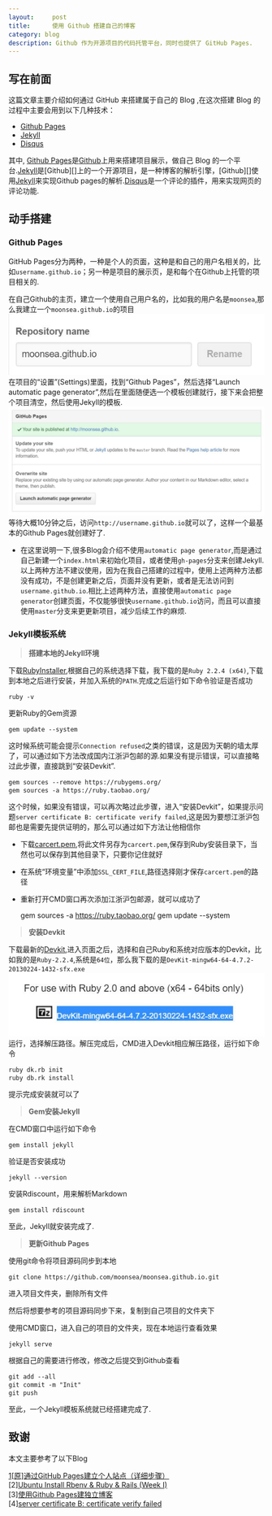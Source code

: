 ```yaml
---
layout:     post
title:      使用 Github 搭建自己的博客
category: blog
description: Github 作为开源项目的代码托管平台，同时也提供了 GitHub Pages.
---
```


## 写在前面
 
这篇文章主要介绍如何通过 GitHub 来搭建属于自己的 Blog ,在这次搭建 Blog 的过程中主要会用到以下几种技术：

* [Github Pages][]
* [Jekyll][]
* [Disqus][]

其中, [Github Pages][]是[Github](https://github.com)上用来搭建项目展示，做自己 Blog 的一个平台.[Jekyll][]是[Github][]上的一个开源项目，是一种博客的解析引擎，[Github][]使用[Jekyll][]来实现Github pages的解析.[Disqus][]是一个评论的插件，用来实现网页的评论功能.

## 动手搭建

### Github Pages

GitHub Pages分为两种，一种是个人的页面，这种是和自己的用户名相关的，比如`username.github.io`；另一种是项目的展示页，是和每个在Github上托管的项目相关的.

在自己Github的主页，建立一个使用自己用户名的，比如我的用户名是`moonsea`,那么我建立一个`moonsea.github.io`的项目
![Create-Reposity](/images/githubpages/16-04-02-1-create-resposity.JPG)
在项目的“设置”(Settings)里面，找到“Github Pages”，然后选择“Launch automatic page generator”,然后在里面随便选一个模板创建就行，接下来会把整个项目清空，然后使用Jekyll的模板.
![Automatic-Page-Generator](/images/githubpages/16-04-02-2-automatic-page-generator.JPG)
等待大概10分钟之后，访问`http://username.github.io`就可以了，这样一个最基本的Github Pages就创建好了.

* 在这里说明一下,很多Blog会介绍不使用`automatic page generator`,而是通过自己新建一个`index.html`来初始化项目，或者使用`gh-pages`分支来创建Jekyll.以上两种方法不建议使用，因为在我自己搭建的过程中，使用上述两种方法都没有成功，不是创建更新之后，页面并没有更新，或者是无法访问到`username.github.io`.相比上述两种方法，直接使用`automatic page generator`创建页面，不仅能够很快`username.github.io`访问，而且可以直接使用`master`分支来更更新项目，减少后续工作的麻烦.

### Jekyll模板系统

> **搭建本地的Jekyll环境**

下载[RubyInstaller][],根据自己的系统选择下载，我下载的是`Ruby 2.2.4 (x64)`,下载到本地之后进行安装，并加入系统的`PATH`.完成之后运行如下命令验证是否成功

    ruby -v

更新Ruby的Gem资源

    gem update --system

这时候系统可能会提示`Connection refused`之类的错误，这是因为天朝的墙太厚了，可以通过如下方法改成国内江浙沪包邮的源.如果没有提示错误，可以直接略过此步骤，直接跳到“安装Devkit”.

    gem sources --remove https://rubygems.org/
    gem sources -a https://ruby.taobao.org/

这个时候，如果没有错误，可以再次略过此步骤，进入“安装Devkit”，如果提示问题`server certificate B: certificate verify failed`,这是因为要想江浙沪包邮也是需要先提供证明的，那么可以通过如下方法让他相信你

* 下载[carcert.pem][],将此文件另存为`carcert.pem`,保存到Ruby安装目录下，当然也可以保存到其他目录下，只要你记住就好
* 在系统“环境变量”中添加`SSL_CERT_FILE`,路径选择刚才保存`carcert.pem`的路径
* 重新打开CMD窗口再次添加江浙沪包邮源，就可以成功了

    gem sources -a https://ruby.taobao.org/
    gem update --system

> **安装Devkit**

下载最新的[Devkit][],进入页面之后，选择和自己Ruby和系统对应版本的Devkit，比如我的是`Ruby-2.2.4`,系统是`64位`，那么我下载的是`DevKit-mingw64-64-4.7.2-20130224-1432-sfx.exe`
![devkit](/images/githubpages/16-04-02-3-devkit.JPG)
运行，选择解压路径。解压完成后，CMD进入Devkit相应解压路径，运行如下命令

    ruby dk.rb init
    ruby db.rk install

提示完成安装就可以了

> **Gem安装Jekyll**

在CMD窗口中运行如下命令

    gem install jekyll

验证是否安装成功

    jekyll --version

安装Rdiscount，用来解析Markdown

    gem install rdiscount

至此，Jekyll就安装完成了.

> **更新Github Pages**

使用git命令将项目源码同步到本地

    git clone https://github.com/moonsea/moonsea.github.io.git

进入项目文件夹，删除所有文件

然后将想要参考的项目源码同步下来，复制到自己项目的文件夹下

使用CMD窗口，进入自己的项目的文件夹，现在本地运行查看效果

    jekyll serve

根据自己的需要进行修改，修改之后提交到Github查看

    git add --all
    git commit -m "Init"
    git push

至此，一个Jekyll模板系统就已经搭建完成了.

## 致谢

本文主要参考了以下Blog

[1][[原]通过GitHub Pages建立个人站点（详细步骤）][1]  
[2][Ubuntu Install Rbenv & Ruby & Rails (Week I)][2]  
[3][使用Github Pages建独立博客][3]  
[4][server certificate B: certificate verify failed][4]


[Github Pages]: http://pages.github.com/ "Github Pages"
[Jekyll]:   https://github.com/mojombo/jekyll
[Disqus]: http://disqus.com "Disqus"
[RubyInstaller]: http://rubyinstaller.org/downloads/
[carcert.pem]: https://curl.haxx.se/ca/cacert.pem
[Devkit]: http://rubyinstaller.org/downloads
[1]: http://www.cnblogs.com/purediy/archive/2013/03/07/2948892.html
[2]: http://www.cnblogs.com/moonseazj/p/4821018.html
[3]: http://beiyuu.com/github-pages/
[4]:http://stackoverflow.com/questions/4528101/ssl-connect-returned-1-errno-0-state-sslv3-read-server-certificate-b-certificat